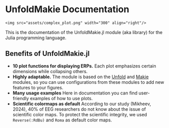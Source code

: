# UnfoldMakie Documentation

```@raw html
<img src="assets/complex_plot.png" width="300" align="right"/>
```

This is the documentation of the UnfoldMakie.jl module (aka library) for the Julia programming language. 

## Benefits of UnfoldMakie.jl

- **10 plot functions for displaying ERPs.**
Each plot emphasizes certain dimensions while collapsing others.
- **Highly adaptable.**
The module is based on the [Unfold](https://github.com/unfoldtoolbox/unfold.jl/) and [Makie](https://makie.juliaplots.org/stable/) modules, so you can use configurations from these modules to add new features to your figures.
- **Many usage examples**
Here in documentation you can find user-friendly examples of how to use plots.
- **Scientific colormaps as default**
According to our study (Mikheev, 2024), 40% of EEG researchers do not know about the issue of scientific color maps. To protect the scientific integrity, we used `Reverse(:RdBu)` and `Roma` as default color maps. 